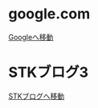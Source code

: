 # google.com
<!DOCTYPE html>
<body>
    <a href="https://www.google.com" class="google-button">Googleへ移動</a>
</body>
</html>

# STKブログ3

<!DOCTYPE html>
<body>
    <a href="[https://www.google.com](https://sites.google.com/view/stk-/%E3%83%9B%E3%83%BC%E3%83%A0)" class="google-button">STKブログへ移動</a>
</body>
</html>
